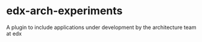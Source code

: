 # edx-arch-experiments
A plugin to include applications under development by the architecture team at edx
